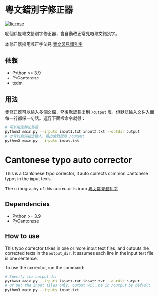 # 粵文錯別字修正器

[![license](https://img.shields.io/github/license/DAVFoundation/captain-n3m0.svg?style=flat-square)](https://github.com/DAVFoundation/captain-n3m0/blob/master/LICENSE)

呢個係隻粵文錯別字修正器，會自動改正常見嘅粵文錯別字。

本修正器採用嘅正字法見 [粵文常見錯別字](https://jyutping.org/blog/typo/)

## 依賴

- Python >= 3.9
- PyCantonese
- tqdm

## 用法

隻修正器可以輸入多個文檔，然後默認輸出到 `/output` 度。佢默認輸入文件入面每一行都係一句話。運行下面嘅命令就得：

```bash
# 可以指定輸出路徑
python3 main.py --inputs input1.txt input2.txt --outdir output
# 亦可以剩係指定輸入，輸出會默認喺 /output
python3 main.py --inputs input.txt
```

# Cantonese typo auto corrector

This is a Cantonese typo corrector, it auto corrects common Cantonese typos in the input texts.

The orthography of this corrector is from [粵文常見錯別字](https://jyutping.org/blog/typo/)

## Dependencies

- Python >= 3.9
- PyCantonese

## How to use

This typo corrector takes in one or more input text files, and outputs the corrected texts in the `output_dir`. It assumes each line in the input text file is one sentence.

To use the corrector, run the command:

```bash
# Specify the output dir
python3 main.py --inputs input1.txt input2.txt --outdir output
# Or put the input files only, output will be in /output by default
python3 main.py --inputs input.txt
```
